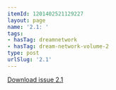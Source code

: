 ```yaml
---
itemId: 1201402521129227
layout: page
name: '2.1: '
tags:
- hasTag: dreamnetwork
- hasTag: dream-network-volume-2
type: post
urlSlug: '2.1'
---
```

<a href="files/pdfs/Volume_2/2.1-Dream-Craft-Volume-2-No-1.pdf" download="">Download issue 2.1</a>